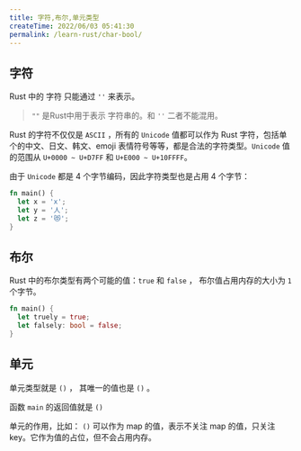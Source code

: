 ```yaml
---
title: 字符,布尔,单元类型
createTime: 2022/06/03 05:41:30
permalink: /learn-rust/char-bool/
---
```


## 字符

Rust 中的 字符 只能通过 `''` 来表示。

> `""` 是Rust中用于表示 字符串的。和 `''` 二者不能混用。

Rust 的字符不仅仅是 `ASCII` ，所有的 `Unicode` 值都可以作为 Rust 字符，包括单个的中文、日文、韩文、emoji 表情符号等等，都是合法的字符类型。`Unicode` 值的范围从 `U+0000 ~ U+D7FF` 和 `U+E000 ~ U+10FFFF`。

由于 `Unicode` 都是 4 个字节编码，因此字符类型也是占用 4 个字节：

```rust
fn main() {
  let x = 'x';
  let y = '人';
  let z = '😻';
}
```

## 布尔

Rust 中的布尔类型有两个可能的值：`true` 和 `false` ， 布尔值占用内存的大小为 `1` 个字节。

```rust
fn main() {
  let truely = true;
  let falsely: bool = false;
}
```

## 单元

单元类型就是 `()` ， 其唯一的值也是 `()` 。

函数 `main` 的返回值就是 `()`

单元的作用，比如： `()` 可以作为 map 的值，表示不关注 map 的值，只关注 key。它作为值的占位，但不会占用内存。
